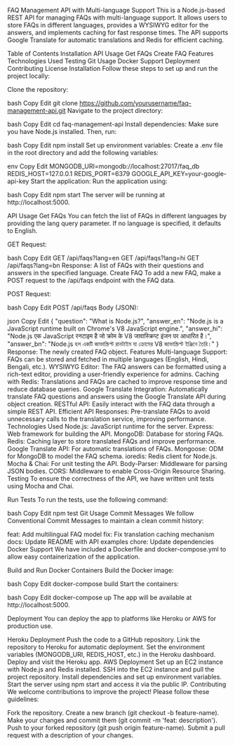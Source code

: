 FAQ Management API with Multi-language Support
This is a Node.js-based REST API for managing FAQs with multi-language support. It allows users to store FAQs in different languages, provides a WYSIWYG editor for the answers, and implements caching for fast response times. The API supports Google Translate for automatic translations and Redis for efficient caching.

Table of Contents
Installation
API Usage
Get FAQs
Create FAQ
Features
Technologies Used
Testing
Git Usage
Docker Support
Deployment
Contributing
License
Installation
Follow these steps to set up and run the project locally:

Clone the repository:

bash
Copy
Edit
git clone https://github.com/yourusername/faq-management-api.git
Navigate to the project directory:

bash
Copy
Edit
cd faq-management-api
Install dependencies: Make sure you have Node.js installed. Then, run:

bash
Copy
Edit
npm install
Set up environment variables: Create a .env file in the root directory and add the following variables:

env
Copy
Edit
MONGODB_URI=mongodb://localhost:27017/faq_db
REDIS_HOST=127.0.0.1
REDIS_PORT=6379
GOOGLE_API_KEY=your-google-api-key
Start the application: Run the application using:

bash
Copy
Edit
npm start
The server will be running at http://localhost:5000.

API Usage
Get FAQs
You can fetch the list of FAQs in different languages by providing the lang query parameter. If no language is specified, it defaults to English.

GET Request:

bash
Copy
Edit
GET /api/faqs?lang=en
GET /api/faqs?lang=hi
GET /api/faqs?lang=bn
Response: A list of FAQs with their questions and answers in the specified language.
Create FAQ
To add a new FAQ, make a POST request to the /api/faqs endpoint with the FAQ data.

POST Request:

bash
Copy
Edit
POST /api/faqs
Body (JSON):

json
Copy
Edit
{
  "question": "What is Node.js?",
  "answer_en": "Node.js is a JavaScript runtime built on Chrome's V8 JavaScript engine.",
  "answer_hi": "Node.js एक JavaScript रनटाइम है जो क्रोम के V8 जावास्क्रिप्ट इंजन पर आधारित है।",
  "answer_bn": "Node.js হল একটি জাভাস্ক্রিপ্ট রানটাইম যা ক্রোমের V8 জাভাস্ক্রিপ্ট ইঞ্জিনে তৈরি।"
}
Response: The newly created FAQ object.
Features
Multi-language Support: FAQs can be stored and fetched in multiple languages (English, Hindi, Bengali, etc.).
WYSIWYG Editor: The FAQ answers can be formatted using a rich-text editor, providing a user-friendly experience for admins.
Caching with Redis: Translations and FAQs are cached to improve response time and reduce database queries.
Google Translate Integration: Automatically translate FAQ questions and answers using the Google Translate API during object creation.
RESTful API: Easily interact with the FAQ data through a simple REST API.
Efficient API Responses: Pre-translate FAQs to avoid unnecessary calls to the translation service, improving performance.
Technologies Used
Node.js: JavaScript runtime for the server.
Express: Web framework for building the API.
MongoDB: Database for storing FAQs.
Redis: Caching layer to store translated FAQs and improve performance.
Google Translate API: For automatic translations of FAQs.
Mongoose: ODM for MongoDB to model the FAQ schema.
ioredis: Redis client for Node.js.
Mocha & Chai: For unit testing the API.
Body-Parser: Middleware for parsing JSON bodies.
CORS: Middleware to enable Cross-Origin Resource Sharing.
Testing
To ensure the correctness of the API, we have written unit tests using Mocha and Chai.

Run Tests
To run the tests, use the following command:

bash
Copy
Edit
npm test
Git Usage
Commit Messages
We follow Conventional Commit Messages to maintain a clean commit history:

feat: Add multilingual FAQ model
fix: Fix translation caching mechanism
docs: Update README with API examples
chore: Update dependencies
Docker Support
We have included a Dockerfile and docker-compose.yml to allow easy containerization of the application.

Build and Run Docker Containers
Build the Docker image:

bash
Copy
Edit
docker-compose build
Start the containers:

bash
Copy
Edit
docker-compose up
The app will be available at http://localhost:5000.

Deployment
You can deploy the app to platforms like Heroku or AWS for production use.

Heroku Deployment
Push the code to a GitHub repository.
Link the repository to Heroku for automatic deployment.
Set the environment variables (MONGODB_URI, REDIS_HOST, etc.) in the Heroku dashboard.
Deploy and visit the Heroku app.
AWS Deployment
Set up an EC2 instance with Node.js and Redis installed.
SSH into the EC2 instance and pull the project repository.
Install dependencies and set up environment variables.
Start the server using npm start and access it via the public IP.
Contributing
We welcome contributions to improve the project! Please follow these guidelines:

Fork the repository.
Create a new branch (git checkout -b feature-name).
Make your changes and commit them (git commit -m 'feat: description').
Push to your forked repository (git push origin feature-name).
Submit a pull request with a description of your changes.